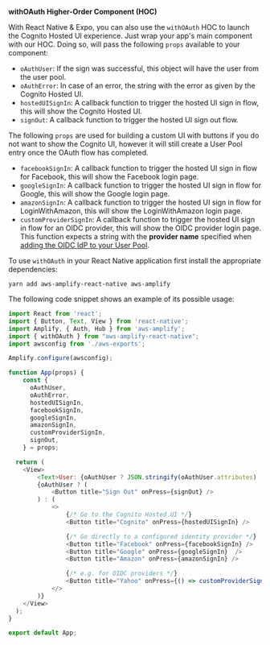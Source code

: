 **withOAuth Higher-Order Component (HOC)**

With React Native & Expo, you can also use the `withOAuth` HOC to launch the Cognito Hosted UI experience. Just wrap your app's main component with our HOC. Doing so, will pass the following `props` available to your component:

- `oAuthUser`: If the sign was successful, this object will have the user from the user pool.
- `oAuthError`: In case of an error, the string with the error as given by the Cognito Hosted UI.
- `hostedUISignIn`: A callback function to trigger the hosted UI sign in flow, this will show the Cognito Hosted UI.
- `signOut`: A callback function to trigger the hosted UI sign out flow.

<amplify-callout>

The following `props` are used for building a custom UI with buttons if you do not want to show the Cognito UI, however it will still create a User Pool entry once the OAuth flow has completed.

</amplify-callout>

- `facebookSignIn`: A callback function to trigger the hosted UI sign in flow for Facebook, this will show the Facebook login page.
- `googleSignIn`: A callback function to trigger the hosted UI sign in flow for Google, this will show the Google login page.
- `amazonSignIn`: A callback function to trigger the hosted UI sign in flow for LoginWithAmazon, this will show the LoginWithAmazon login page.
- `customProviderSignIn`: A callback function to trigger the hosted UI sign in flow for an OIDC provider, this will show the OIDC provider login page. This function expects a string with the **provider name** specified when [adding the OIDC  IdP to your User Pool](https://docs.aws.amazon.com/cognito/latest/developerguide/cognito-user-pools-oidc-idp.html#cognito-user-pools-oidc-idp-step-2).

To use `withOAuth` in your React Native application first install the appropriate dependencies:

```terminal
yarn add aws-amplify-react-native aws-amplify 
```

The following code snippet shows an example of its possible usage:

```javascript
import React from 'react';
import { Button, Text, View } from 'react-native';
import Amplify, { Auth, Hub } from 'aws-amplify';
import { withOAuth } from "aws-amplify-react-native";
import awsconfig from './aws-exports';

Amplify.configure(awsconfig);

function App(props) {
    const {
      oAuthUser,
      oAuthError,
      hostedUISignIn,
      facebookSignIn,
      googleSignIn,
      amazonSignIn,
      customProviderSignIn,
      signOut,
    } = props;

  return (
    <View>
        <Text>User: {oAuthUser ? JSON.stringify(oAuthUser.attributes) : 'None'}</Text>
        {oAuthUser ? (
            <Button title="Sign Out" onPress={signOut} />
        ) : (
            <>
                {/* Go to the Cognito Hosted UI */}
                <Button title="Cognito" onPress={hostedUISignIn} />

                {/* Go directly to a configured identity provider */}
                <Button title="Facebook" onPress={facebookSignIn} />
                <Button title="Google" onPress={googleSignIn}  />
                <Button title="Amazon" onPress={amazonSignIn} />

                {/* e.g. for OIDC providers */}
                <Button title="Yahoo" onPress={() => customProviderSignIn('Yahoo')} />
            </>
        )}
    </View>
  );
}

export default App;
``` 